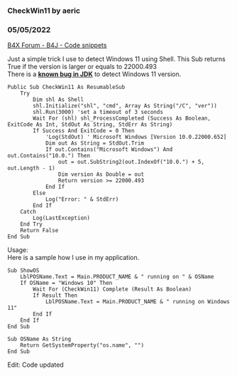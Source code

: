 ### CheckWin11 by aeric
### 05/05/2022
[B4X Forum - B4J - Code snippets](https://www.b4x.com/android/forum/threads/139831/)

Just a simple trick I use to detect Windows 11 using Shell. This Sub returns True if the version is larger or equals to 22000.493  
There is a [**known bug in JDK**](https://bugs.openjdk.java.net/browse/JDK-8274840) to detect Windows 11 version.  
  

```B4X
Public Sub CheckWin11 As ResumableSub  
    Try  
        Dim shl As Shell  
        shl.Initialize("shl", "cmd", Array As String("/C", "ver"))  
        shl.Run(3000) 'set a timeout of 3 seconds  
        Wait For (shl) shl_ProcessCompleted (Success As Boolean, ExitCode As Int, StdOut As String, StdErr As String)  
        If Success And ExitCode = 0 Then  
            'Log(StdOut) ' Microsoft Windows [Version 10.0.22000.652]  
            Dim out As String = StdOut.Trim  
            If out.Contains("Microsoft Windows") And out.Contains("10.0.") Then  
                out = out.SubString2(out.IndexOf("10.0.") + 5, out.Length - 1)  
                Dim version As Double = out  
                Return version >= 22000.493  
            End If  
        Else  
            Log("Error: " & StdErr)  
        End If  
    Catch  
        Log(LastException)  
    End Try  
    Return False  
End Sub
```

  
  
Usage:  
Here is a sample how I use in my application.  

```B4X
Sub ShowOS  
    LblPOSName.Text = Main.PRODUCT_NAME & " running on " & OSName  
    If OSName = "Windows 10" Then  
        Wait For (CheckWin11) Complete (Result As Boolean)  
        If Result Then  
            LblPOSName.Text = Main.PRODUCT_NAME & " running on Windows 11"  
        End If  
    End If  
End Sub  
  
Sub OSName As String  
    Return GetSystemProperty("os.name", "")  
End Sub
```

  
  
Edit: Code updated